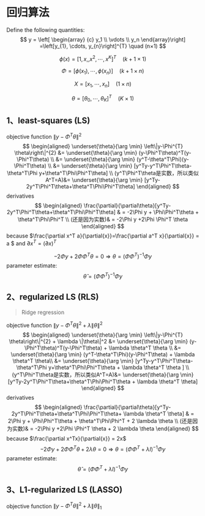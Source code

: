 # 回归算法

Define the following quantities:
$$
y
= \left[ \begin{array}
{c} y_1 \\ \vdots \\ y_n
\end{array}\right]
=\left[y_{1}, \cdots, y_{n}\right]^{T}     \quad (n×1)
$$

$$
\phi(x)= [1,x,,x^2,\cdots,x^K]^T   \quad (k+1×1)
$$

$$
\Phi = \left[\phi(x_1), \cdots, \phi(x_n)\right] \quad (k+1×n)
$$

$$
X=\left[x_1, \cdots,x_n\right] \quad (1×n)
$$

$$
\theta = [\theta_0, \cdots ,\theta_K]^T \quad (K×1)
$$



## 1、least-squares (LS)

objective function $\left\|y-\Phi^{T} \theta\right\|^{2}$
$$
\begin{aligned}
\underset{\theta}{\arg \min} \left\|y-\Phi^{T} \theta\right\|^{2}
&= \underset{\theta}{\arg \min} (y-\Phi^T\theta)^T(y-\Phi^T\theta) \\
&= \underset{\theta}{\arg \min} (y^T-\theta^T\Phi)(y-\Phi^T\theta) \\
&= \underset{\theta}{\arg \min} [y^Ty-y^T\Phi^T\theta-\theta^T\Phi y+\theta^T\Phi\Phi^T\theta] \\
(y^T\Phi^T\theta是实数，所以类似A^T=A)&= \underset{\theta}{\arg \min} [y^Ty-2y^T\Phi^T\theta+\theta^T\Phi\Phi^T\theta]
\end{aligned}
$$
derivatives
$$
\begin{aligned}
\frac{\partial}{\partial\theta}[y^Ty-2y^T\Phi^T\theta+\theta^T\Phi\Phi^T\theta]
& = -2\Phi y + \Phi\Phi^T\theta + \theta^T\Phi\Phi^T \\
(还是因为实数)& = -2\Phi y +2\Phi \Phi^T \theta
\end{aligned}
$$
because $\frac{\partial x^T a}{\partial{x}}=\frac{\partial a^T x}{\partial{x}} = a $  and $\partial x^T= (\partial x)^T$ 

$$
-2\Phi y +2\Phi \Phi^T \theta = 0 \Longrightarrow \theta = (\Phi\Phi^T)^{-1}\Phi y
$$
parameter estimate:
$$
\hat{\theta} = (\Phi\Phi^T)^{-1}\Phi y
$$

## 2、regularized LS (RLS)

> Ridge regression

objective function $\left\|y-\Phi^{T} \theta\right\|^{2} + \lambda \|\theta\|^2$
$$
\begin{aligned}
\underset{\theta}{\arg \min} \left\|y-\Phi^{T} \theta\right\|^{2} + \lambda \|\theta\|^2
&= \underset{\theta}{\arg \min} (y-\Phi^T\theta)^T(y-\Phi^T\theta) + \lambda \theta^T \theta \\
&= \underset{\theta}{\arg \min} (y^T-\theta^T\Phi)(y-\Phi^T\theta) + \lambda \theta^T \theta\\
&= \underset{\theta}{\arg \min} [y^Ty-y^T\Phi^T\theta-\theta^T\Phi y+\theta^T\Phi\Phi^T\theta + \lambda \theta^T \theta ] \\
(y^T\Phi^T\theta是实数，所以类似A^T=A)&= \underset{\theta}{\arg \min} [y^Ty-2y^T\Phi^T\theta+\theta^T\Phi\Phi^T\theta + \lambda \theta^T \theta]
\end{aligned}
$$
derivatives
$$
\begin{aligned}
\frac{\partial}{\partial\theta}[y^Ty-2y^T\Phi^T\theta+\theta^T\Phi\Phi^T\theta+ \lambda \theta^T \theta]
& = 2\Phi y + \Phi\Phi^T\theta + \theta^T\Phi\Phi^T + 2 \lambda \theta \\
(还是因为实数)& = -2\Phi y +2\Phi \Phi^T \theta + 2 \lambda \theta
\end{aligned}
$$
because $\frac{\partial x^Tx}{\partial{x}} = 2x$
$$
-2\Phi y +2\Phi \Phi^T \theta + 2 \lambda \theta = 0 \Longrightarrow \theta =(\Phi\Phi^T+\lambda I)^{-1}\Phi y
$$
parameter estimate:
$$
\hat{\theta} = (\Phi\Phi^T+\lambda I)^{-1}\Phi y
$$

## 3、L1-regularized LS (LASSO)

objective function $\left\|y-\Phi^{T} \theta\right\|^{2} + \lambda \|\theta\|_1$